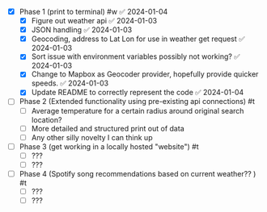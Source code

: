 

- [x] Phase 1 (print to terminal) #w ✅ 2024-01-04
	- [x] Figure out weather api ✅ 2024-01-03
	- [x] JSON handling ✅ 2024-01-03
	- [x] Geocoding, address to Lat Lon for use in weather get request ✅ 2024-01-03
	- [x] Sort issue with environment variables possibly not working? ✅ 2024-01-03
	- [x] Change to Mapbox as Geocoder provider, hopefully provide quicker speeds. ✅ 2024-01-03
	- [x] Update README to correctly represent the code ✅ 2024-01-04

- [ ] Phase 2 (Extended functionality using pre-existing api connections) #t
	- [ ] Average temperature for a certain radius around original search location?
	- [ ] More detailed and structured print out of data
	- [ ] Any other silly novelty I can think up

- [ ] Phase 3 (get working in a locally hosted "website") #t
	- [ ] ???
	- [ ] ???
	
- [ ] Phase 4 (Spotify song recommendations based on current weather?? ) #t
	- [ ] ???
	- [ ] ???